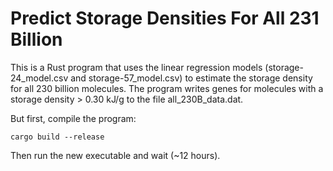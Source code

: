 # Predict Storage Densities For All 231 Billion
This is a Rust program that uses the linear regression models (storage-24_model.csv and storage-57_model.csv) to estimate the storage density for all 230 billion molecules. 
The program writes genes for molecules with a storage density > 0.30 kJ/g to the file all_230B_data.dat.

But first, compile the program:
```
cargo build --release
```
Then run the new executable and wait (~12 hours).